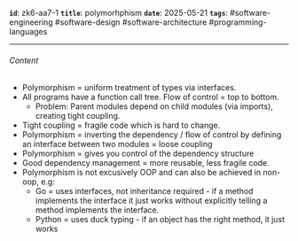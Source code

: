**`id`**: zk6-aa7-1
**`title`**: polymorhphism
**`date`**: 2025-05-21
**`tags`**: #software-engineering #software-design #software-architecture #programming-languages

---

###### Content

-   Polymorphism = uniform treatment of types via interfaces.
-   All programs have a function call tree. Flow of control = top to bottom.
    -   Problem: Parent modules depend on child modules (via imports), creating tight coupling.
-   Tight coupling = fragile code which is hard to change.
-   Polymorphism = inverting the dependency / flow of control by defining an interface between two modules = loose coupling
-   Polymorphism = gives you control of the dependency structure
-   Good dependency management = more reusable, less fragile code.
-   Polymorphism is not excusively OOP and can also be achieved in non-oop, e.g:
    -   Go = uses interfaces, not inheritance required - if a method implements the interface it just works without explicitly telling a method implements the interface.
    -   Python = uses duck typing - if an object has the right method, it just works
